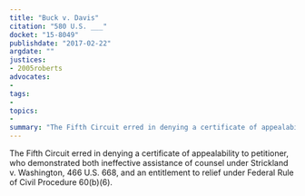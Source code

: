 ```yaml
---
title: "Buck v. Davis"
citation: "580 U.S. ___"
docket: "15-8049"
publishdate: "2017-02-22"
argdate: ""
justices:
- 2005roberts
advocates:
- 
tags:
- 
topics:
- 
summary: "The Fifth Circuit erred in denying a certificate of appealability to petitioner, who demonstrated both ineffective assistance of counsel under Strickland v. Washington, 466 U.S. 668, and an entitlement to relief under Federal Rule of Civil Procedure 60(b)(6)."
---
```

The Fifth Circuit erred in denying a certificate of appealability to petitioner, who demonstrated both ineffective assistance of counsel under Strickland v. Washington, 466 U.S. 668, and an entitlement to relief under Federal Rule of Civil Procedure 60(b)(6).

